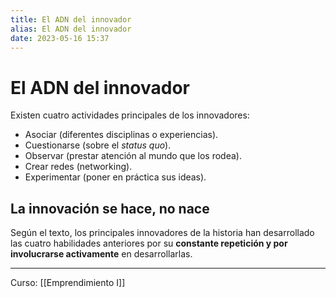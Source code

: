 ```yaml
---
title: El ADN del innovador
alias: El ADN del innovador
date: 2023-05-16 15:37
---
```

# El ADN del innovador

Existen cuatro actividades principales de los innovadores:
- Asociar (diferentes disciplinas o experiencias).
- Cuestionarse (sobre el *status quo*).
- Observar (prestar atención al mundo que los rodea).
- Crear redes (networking).
- Experimentar (poner en práctica sus ideas).

## La innovación se hace, no nace

Según el texto, los principales innovadores de la historia han desarrollado las cuatro habilidades anteriores por su **constante repetición y por involucrarse activamente** en desarrollarlas.

---
Curso: [[Emprendimiento I]]